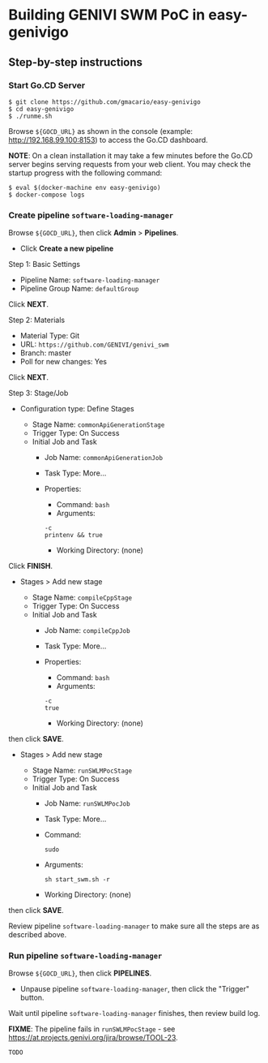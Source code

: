 Building GENIVI SWM PoC in easy-genivigo
========================================

Step-by-step instructions
-------------------------

### Start Go.CD Server

```
$ git clone https://github.com/gmacario/easy-genivigo
$ cd easy-genivigo
$ ./runme.sh
```

Browse `${GOCD_URL}` as shown in the console (example: http://192.168.99.100:8153) to access the Go.CD dashboard.

**NOTE**: On a clean installation it may take a few minutes before the Go.CD server begins serving requests from your web client. You may check the startup progress with the following command:

```
$ eval $(docker-machine env easy-genivigo)
$ docker-compose logs
```

### Create pipeline `software-loading-manager`

Browse `${GOCD_URL}`, then click **Admin** > **Pipelines**.

* Click **Create a new pipeline**

Step 1: Basic Settings

* Pipeline Name: `software-loading-manager`
* Pipeline Group Name: `defaultGroup`

Click **NEXT**.

Step 2: Materials

* Material Type: Git
* URL: `https://github.com/GENIVI/genivi_swm`
* Branch: master
* Poll for new changes: Yes

Click **NEXT**.

Step 3: Stage/Job

* Configuration type: Define Stages

  - Stage Name: `commonApiGenerationStage`
  - Trigger Type: On Success
  - Initial Job and Task
    - Job Name: `commonApiGenerationJob`
    - Task Type: More...
    - Properties: 
      - Command: `bash`
      - Arguments: 
      
      ```
      -c
      printenv && true
      ```
      
      - Working Directory: (none)

Click **FINISH**.

* Stages > Add new stage

  - Stage Name: `compileCppStage`
  - Trigger Type: On Success
  - Initial Job and Task
    - Job Name: `compileCppJob`
    - Task Type: More...
    - Properties: 
      - Command: `bash`
      - Arguments: 
      
      ```
      -c
      true
      ```
      
      - Working Directory: (none)

then click **SAVE**.

* Stages > Add new stage

  - Stage Name: `runSWLMPocStage`
  - Trigger Type: On Success
  - Initial Job and Task
    - Job Name: `runSWLMPocJob`
    - Task Type: More...
    - Command:

      ```
      sudo
      ```

    - Arguments:

      ```
      sh start_swm.sh -r
      ```

    - Working Directory: (none)

then click **SAVE**.

Review pipeline `software-loading-manager` to make sure all the steps are as described above.

### Run pipeline `software-loading-manager`

Browse `${GOCD_URL}`, then click **PIPELINES**.

* Unpause pipeline `software-loading-manager`, then click the "Trigger" button.

Wait until pipeline `software-loading-manager` finishes, then review build log.

**FIXME**: The pipeline fails in `runSWLMPocStage` - see https://at.projects.genivi.org/jira/browse/TOOL-23.

```
TODO
```

<!-- EOF -->
